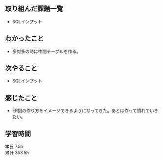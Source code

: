 ## 取り組んだ課題一覧
- SQLインプット
## わかったこと
- 多対多の時は中間テーブルを作る。
## 次やること
- SQLインプット
## 感じたこと
- ER図の作り方をイメージできるようになってきた。あとは作って慣れていきたい。
## 学習時間
本日 7.5h  
累計 353.5h
